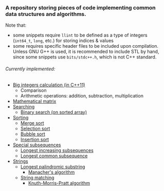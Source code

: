 ### A repository storing pieces of code implementing common data structures and algorithms.

Note that:
- some snippets require `llint` to be defined as a type of integers (`int64_t`, `long`, etc.) for storing indices & values
- some requires specific header files to be included upon compilation.
  Unless GNU G++ is used, it is recommended to include STL by hand, since some snippets use `bits/stdc++.h`, which is not C++ standard.

###### Currently implemented:
- [Big integers calculation (in C++11)](/Big%20Integers)
  - Comparison
  - Arithmetic operations: addition, subtraction, multiplication
- [Mathematical matrix](/Matrix)
- [Searching](/Searching)
  - [Binary search (on sorted array)](/Searching/BinarySearch.cpp)
- [Sorting](/Sorting%20Integers)
  - [Merge sort](/Sorting%20Integers/mergeSort.cpp)
  - [Selection sort](/Sorting%20Integers/selectionSort.cpp)
  - [Bubble sort](/Sorting%20Integers/bubbleSort.cpp)
  - [Insertion sort](/Sorting%20Integers/insertionSort.cpp)
- [Special subsequences](/Subsequences)
  - [Longest increasing subsequences](/Subsequences/LongestIncreasingSubsequences.cpp)
  - [Longest common subsequence](/Subsequences/LongestCommonSubsequence.cpp)
- [Strings](/String)
  - [Longest palindromic substring](/String/Palindromic%20Substring)
    - [Manacher's algorithm](/String/Palindromic%20Substring/LongestPalindromicSubstring_Manacher.cpp)
  - [String matching](/String/String%20Matching)
    - [Knuth-Morris-Pratt algorithm](/String/String%20Matching/KnuthMorrisPratt.cpp)
